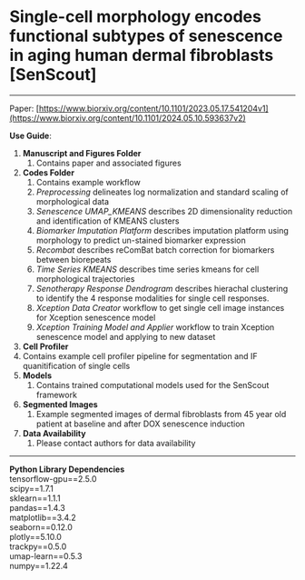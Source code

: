 # Single-cell morphology encodes functional subtypes of senescence in aging human dermal fibroblasts [SenScout]

---
Paper: [https://www.biorxiv.org/content/10.1101/2023.05.17.541204v1](https://www.biorxiv.org/content/10.1101/2024.05.10.593637v2)

**Use Guide**:
1. **Manuscript and Figures Folder** 
   1. Contains paper and associated figures
2. **Codes Folder**
   1. Contains example workflow 
   2. *Preprocessing* delineates log normalization and standard scaling of morphological data
   3. *Senescence UMAP_KMEANS* describes 2D dimensionality reduction and identification of KMEANS clusters
   4. *Biomarker Imputation Platform* describes imputation platform using morphology to predict un-stained biomarker expression
   5. *Recombat* describes reComBat batch correction for biomarkers between biorepeats
   6. *Time Series KMEANS* describes time series kmeans for cell morphological trajectories
   7. *Senotherapy Response Dendrogram* describes hierachal clustering to identify the 4 response modalities for single cell responses.
   8. *Xception Data Creator* workflow to get single cell image instances for Xception senescence model
   9. *Xception Training Model and Applier* workflow to train Xception senescence model and applying to new dataset
3. **Cell Profiler**
 1. Contains example cell profiler pipeline for segmentation and IF quanitification of single cells
4. **Models**
   1. Contains trained computational models used for the SenScout framework
5. **Segmented Images**
   1. Example segmented images of dermal fibroblasts from 45 year old patient at baseline and after DOX senescence induction
6. **Data Availability**
   1. Please contact authors for data availability
   
---
**Python Library Dependencies**\
tensorflow-gpu==2.5.0\
scipy==1.7.1\
sklearn==1.1.1\
pandas==1.4.3\
matplotlib==3.4.2\
seaborn==0.12.0\
plotly==5.10.0\
trackpy==0.5.0\
umap-learn==0.5.3\
numpy==1.22.4
